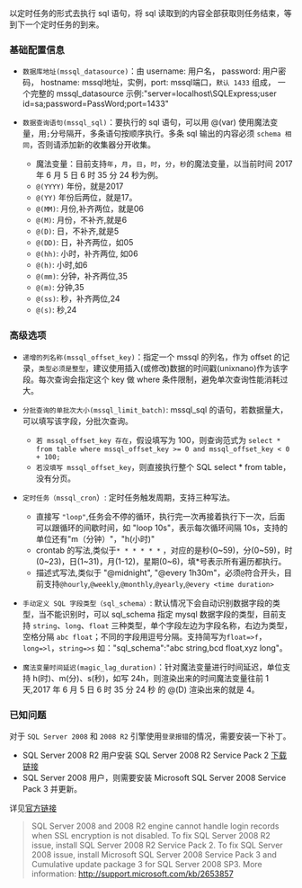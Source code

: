 以定时任务的形式去执行 sql 语句，将 sql 读取到的内容全部获取则任务结束，等到下一个定时任务的到来。

### **基础配置信息**

   * `数据库地址(mssql_datasource)`：由 username: 用户名， password: 用户密码， hostname: mssql地址，实例，port: mssql端口，`默认 1433` 组成， 一个完整的 mssql_datasource 示例:"server=localhost\SQLExpress;user id=sa;password=PassWord;port=1433"

   * `数据查询语句(mssql_sql)`：要执行的 sql 语句，可以用 @(var) 使用魔法变量，用`;`分号隔开，多条语句按顺序执行。多条 sql 输出的内容必须 `schema 相同`，否则请添加新的收集器分开收集。
   
	 * 魔法变量：目前支持`年`，`月`，`日`，`时`，`分`，`秒`的魔法变量，以当前时间 2017 年 6 月 5 日 6 时 35 分 24 秒为例。
      * `@(YYYY)` 年份，就是2017 
      * `@(YY)` 年份后两位，就是17。
      * `@(MM)`: 月份,补齐两位，就是06
      * `@(M)`: 月份，不补齐,就是6
      * `@(D)`: 日，不补齐,就是5
      * `@(DD)`: 日，补齐两位，如05
      * `@(hh)`: 小时，补齐两位, 如06
      * `@(h)`: 小时,如6
      * `@(mm)`: 分钟，补齐两位,35
      * `@(m)`: 分钟,35
      * `@(ss)`: 秒，补齐两位,24
      * `@(s)`: 秒,24

### **高级选项**
 
   * `递增的列名称(mssql_offset_key)`：指定一个 mssql 的列名，作为 offset 的记录，`类型必须是整型`，建议使用插入(或修改)数据的时间戳(unixnano)作为该字段。每次查询会指定这个 key 做 where 条件限制，避免单次查询性能消耗过大。
 
   * `分批查询的单批次大小(mssql_limit_batch)`: mssql_sql 的语句，若数据量大，可以填写该字段，分批次查询。
      * `若 mssql_offset_key 存在`，假设填写为 100，则查询范式为 `select * from table where mssql_offset_key >= 0 and mssql_offset_key < 0 + 100;`
      * `若没填写 mssql_offset_key`，则直接执行整个 SQL select * from table，没有分页。

   * `定时任务（mssql_cron`）: 定时任务触发周期，支持三种写法。
      * 直接写 `"loop"`,任务会不停的循环，执行完一次再接着执行下一次，后面可以跟循环的间歇时间，如 "loop 10s"，表示每次循环间隔 10s，支持的单位还有"m（分钟）"，"h(小时)"
      * crontab 的写法,类似于`* * * * * *` ，对应的是秒(0~59)，分(0~59)，时(0~23)，日(1~31)，月(1-12)，星期(0~6)，填*号表示所有遍历都执行。
      * 描述式写法,类似于 "@midnight", "@every 1h30m"，必须`@`符合开头，目前支持`@hourly`,`@weekly`,`@monthly`,`@yearly`,`@every <time duration>`

   * `手动定义 SQL 字段类型（sql_schema）`:  默认情况下会自动识别数据字段的类型，当不能识别时，可以 sql_schema 指定 mysql 数据字段的类型，目前支持 `string`、`long`、`float` 三种类型，单个字段左边为字段名称，右边为类型，空格分隔 `abc float`；不同的字段用逗号分隔。支持简写为`float=>f`，`long=>l`，`string=>s` 如："sql_schema":"abc string,bcd float,xyz long"。

   * `魔法变量时间延迟(magic_lag_duration)`：针对魔法变量进行时间延迟，单位支持 h(时)、m(分)、s(秒)，如写 24h，则渲染出来的时间魔法变量往前 1 天,2017 年 6 月 5 日 6 时 35 分 24 秒 的 @(D) 渲染出来的就是 4。


### 已知问题

对于 `SQL Server 2008` 和 `2008 R2` 引擎使用`登录报错`的情况，需要安装一下补丁。

* SQL Server 2008 R2 用户安装 SQL Server 2008 R2 Service Pack 2 [下载链接](https://www.microsoft.com/en-us/download/details.aspx?id=30437)
* SQL Server 2008 用户，则需要安装 Microsoft SQL Server 2008 Service Pack 3 并更新。

详见[官方链接](http://support.microsoft.com/kb/2653857)

> SQL Server 2008 and 2008 R2 engine cannot handle login records when SSL encryption is not disabled. To fix SQL Server 2008 R2 issue, install SQL Server 2008 R2 Service Pack 2. To fix SQL Server 2008 issue, install Microsoft SQL Server 2008 Service Pack 3 and Cumulative update package 3 for SQL Server 2008 SP3. More information: http://support.microsoft.com/kb/2653857